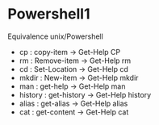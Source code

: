# Powershell1

Equivalence unix/Powershell

* cp : copy-item -> Get-Help CP
* rm : Remove-item -> Get-Help rm
* cd : Set-Location -> Get-Help cd
* mkdir : New-item -> Get-Help mkdir
* man : get-help -> Get-Help man
* history : get-history -> Get-Help history
* alias : get-alias -> Get-Help alias
* cat : get-content -> Get-Help cat
